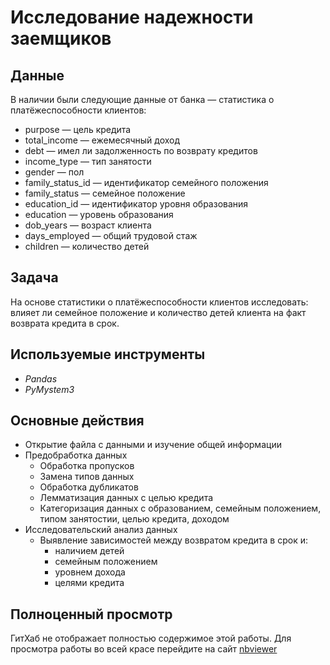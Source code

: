 # Исследование надежности заемщиков


## Данные

В наличии были следующие данные от банка — статистика о платёжеспособности клиентов:
- purpose — цель кредита
- total_income — ежемесячный доход
- debt — имел ли задолженность по возврату кредитов
- income_type — тип занятости
- gender — пол
- family_status_id — идентификатор семейного положения
- family_status — семейное положение
- education_id — идентификатор уровня образования
- education — уровень образования
- dob_years — возраст клиента
- days_employed — общий трудовой стаж
- children — количество детей

## Задача

На основе статистики о платёжеспособности клиентов исследовать: влияет ли семейное положение и количество детей клиента на факт возврата кредита в срок. 

## Используемые инструменты
- *Pandas*
- *PyMystem3*

## Основные действия
- Открытие файла с данными и изучение общей информации
- Предобработка данных
    - Обработка пропусков
    - Замена типов данных
    - Обработка дубликатов
    - Лемматизация данных с целью кредита
    - Категоризация данных с образованием, семейным положением, типом занятостии, целью кредита, доходом
- Исследовательский анализ данных
    - Выявление зависимостей между возвратом кредита в срок и:
        - наличием детей
        - семейным положением
        - уровнем дохода
        - целями кредита

## Полноценный просмотр
ГитХаб не отображает полностью содержимое этой работы. Для просмотра работы во всей красе перейдите на сайт [nbviewer](https://github.com/IvanKuznetsovAnalyst/praktikum/blob/master/Project_01_banks_borrowers/Project_01_banks_borrowers.ipynb)